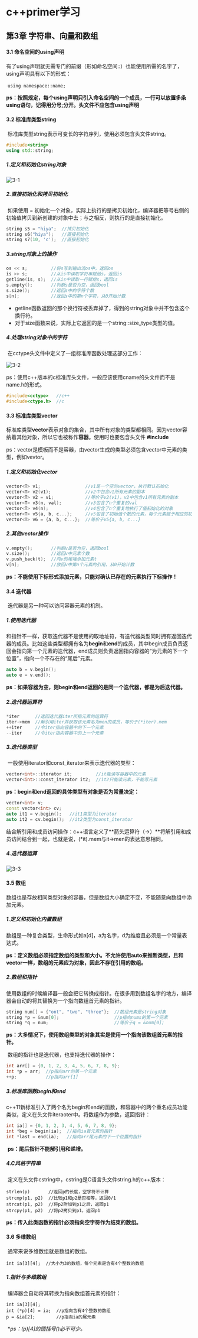 # c++primer学习

## 第3章 字符串、向量和数组

#### 3.1 命名空间的using声明

​    有了using声明就无需专门的前缀（形如命名空间::）也能使用所需的名字了，using声明具有以下的形式：

​    `using namespace::name;`

​    **ps：按照规定，每个using声明只引入命名空间的一个成员，一行可以放置多条using语句，记得用分号;分开。头文件不应包含using声明**

#### 3.2 标准库类型string

​    标准库类型string表示可变长的字符序列，使用必须包含头文件string。

```c++
#include<string>
using std::string;
```

##### 1.定义和初始化string对象

![3-1](E:\朱智博-文件杂项\c++\c++primer学习图片\3-1.png)

##### 2.直接初始化和拷贝初始化

​    如果使用 = 初始化一个对象，实际上执行的是拷贝初始化，编译器把等号右侧的初始值拷贝到新创建的对象中去；与之相反，则执行的是直接初始化。

```c++
string s5 = "hiya";  //拷贝初始化
string s6("hiya");   //直接初始化
string s7(10, 'c');  //直接初始化
```

##### 3.string对象上的操作

```c++
os << s;         //将s写到输出流os中，返回os
is >> s;         //从is中读取字符串赋给s，返回is
getline(is, s);  //从is中读取一行赋给s，返回is
s.empty();       //判断s是否为空，返回bool
s.size();        //返回s中的字符个数
s[n];            //返回s中的第n个字符，从0开始计数
```

-  getline函数返回的那个换行符被丢弃掉了，得到的string对象中并不包含这个换行符。
- 对于size函数来说，实际上它返回的是一个string::size_type类型的值。

##### 4.处理string对象中的字符

​    在cctype头文件中定义了一组标准库函数处理这部分工作：

![3-2](E:\朱智博-文件杂项\c++\c++primer学习图片\3-2.png)

​    ps：使用c++版本的c标准库头文件，一般应该使用cname的头文件而不是name.h的形式。

```c++
#include<cctype>   //c++
#include<ctype.h>  //c
```

#### 3.3 标准库类型vector

   标准库类型**vector**表示对象的集合，其中所有对象的类型都相同。因为vector容纳着其他对象，所以它也被称作**容器**。使用时也要包含头文件 **#include<vector>**

​    ps：vector是模板而不是容器，由vector生成的类型必须包含vector中元素的类型，例如vevtor<int>。

##### 1.定义和初始化vector

``` c++
vector<T> v1;                 //v1是一个空的vector，执行默认初始化
vector<T> v2(v1);             //v2中包含v1所有元素的副本
vevtor<T> v2 = v1;            //等价于v2(v1)，v2中包含v1所有元素的副本
vector<T> v3(n, val);         //v3包含了n个重复的val
vector<T> v4(n);              //v4包含了n个重复地执行了值初始化的对象
vector<T> v5{a, b, c...};     //v5包含了初始值个数的元素，每个元素赋予相应的初始值
vector<T> v6 = {a, b, c...};  //等价于v5{a, b, c...}
```

##### 2.其他vector操作

```c++
v.empty();       //判断v是否为空，返回bool
v.size();        //返回v中元素个数
v.push_back(t);  //向v的尾端添加元素t
v[n];            //放回v中第n个元素的引用，从0开始计数
```

​    **ps：不能使用下标形式添加元素，只能对确认已存在的元素执行下标操作！**

#### 3.4 迭代器

​    迭代器是另一种可以访问容器元素的机制。

##### 1.使用迭代器

​    和指针不一样，获取迭代器不是使用的取地址符，有迭代器类型同时拥有返回迭代器的成员。比如这些类型都拥有名为**begin**和**end**的成员，其中begin成员负责返回会指向第一个元素的迭代器，end成员则负责返回指向容器的“为元素的下一个位置”，指向一个不存在的“尾后”元素。

```c++
auto b = v.begin();
auto e = v.end();
```

​    **ps：如果容器为空，则begin和end返回的是同一个迭代器，都是为后迭代器。**

##### 2.迭代器运算符

```c++
*iter      //返回迭代器iter所指元素的运算符
iter->mem  //解引用iter并获取该元素名为men的成员，等价于(*iter).mem
++iter     //令iter指向容器中的下一个元素
--iter     //令iter指向容器中的上一个元素
```

##### 3.迭代器类型

​    一般使用iterator和const_iterator来表示迭代器的类型：

```c++
vector<int>::iterator it;         //it能读写容器中的元素
vector<int>::const_iterator it2;  //it2只能读元素，不能写元素
```

​    **ps：begin和end返回的具体类型有对象是否为常量决定：**

```c++
vector<int> v;
const vector<int> cv;
auto it1 = v.begin();   //it1类型为iterator
auto it2 = cv.begin();  //it2类型为const_iterator
```

​    结合解引用和成员访问操作：c++语言定义了**箭头运算符（->）**将解引用和成员访问结合到一起，也就是说，(*it).mem与it->men的表达意思相同。

##### 4.迭代器运算

![3-3](E:\朱智博-文件杂项\c++\c++primer学习图片\3-3.png)

#### 3.5 数组

​    数组也是存放相同类型对象的容器，但是数组大小确定不变，不能随意向数组中添加元素。

##### 1.定义和初始化内置数组

​    数组是一种复合类型，生命形式如a[d]，a为名字，d为维度且必须是一个常量表达式。

​    **ps：定义数组必须指定数组的类型和大小。不允许使用auto来推断类型，且和vector一样，数组的元素应为对象，因此不存在引用的数组。**

##### 2.数组和指针

​    使用数组的时候编译器一般会把它转换成指针。在很多用到数组名字的地方，编译器会自动的将其替换为一个指向数组首元素的指针。

```c++
string num[] = {"ont", "two", "three"};  //数组元素是string对象
string *p = &num[0];                     //p指向nums的第一个元素
string *q = num;                         //等价于q = &num[0];
```

​    **ps：大多情况下，使用数组类型的对象其实是使用一个指向该数组首元素的指针。**

​    数组的指针也是迭代器，也支持迭代器的操作：

```c++
int arr[] = {0, 1, 2, 3, 4, 5, 6, 7, 8, 9};
int *p = arr;  //p指向arr的第一个元素
++p;           //p指向arr[1]
```

##### 3.标准库函数begin和end

​    c++11新标准引入了两个名为begin和end的函数，和容器中的两个重名成员功能类似，定义在头文件iteraoter中。将数组作为参数，返回指针：

```c++
int ia[] = {0, 1, 2, 3, 4, 5, 6, 7, 8, 9};
int *beg = begin(ia);  //指向ia首元素的指针
int *last = end(ia);   //指向arr尾元素的下一个位置的指针
```

​    **ps：尾后指针不能解引用和递增。**

##### 4.C风格字符串

​    定义在头文件cstring中，cstring是C语言头文件string.h的c++版本：

```
strlen(p)       //返回p的长度，空字符不计算
strcmp(p1, p2)  //比较p1和p2是否相等，返回0/1
strcat(p1, p2)  //将p2附加到p1之后，返回p1
strcpy(p1, p2)  //将p2拷贝到p1，返回p1
```

​    **ps：传入此类函数的指针必须指向空字符作为结束的数组。**

#### 3.6 多维数组

​    通常来说多维数组就是数组的数组。

`int ia[3][4];  //大小为3的数组，每个元素是含有4个整数的数组`

##### 1.指针与多维数组

​    编译器会自动将其转换为指向数组首元素的指针：

```
int ia[3][4];
int (*p)[4] = ia;  //p指向含有4个整数的数组
p = &ia[2];        //p指向ia的尾元素
```

​    **ps：(*p)[4]的圆括号()必不可少。**